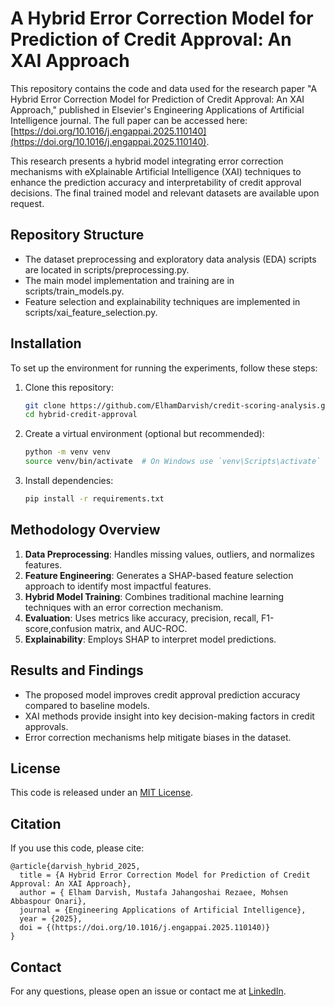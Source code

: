 # A Hybrid Error Correction Model for Prediction of Credit Approval: An XAI Approach

This repository contains the code and data used for the research paper "A Hybrid Error Correction Model for Prediction of Credit Approval: An XAI Approach," published in Elsevier's Engineering Applications of Artificial Intelligence journal. The full paper can be accessed here: [https://doi.org/10.1016/j.engappai.2025.110140](https://doi.org/10.1016/j.engappai.2025.110140).

This research presents a hybrid model integrating error correction mechanisms with eXplainable Artificial Intelligence (XAI) techniques to enhance the prediction accuracy and interpretability of credit approval decisions. The final trained model and relevant datasets are available upon request.

## Repository Structure
* The dataset preprocessing and exploratory data analysis (EDA) scripts are located in scripts/preprocessing.py.
* The main model implementation and training are in scripts/train_models.py.
* Feature selection and explainability techniques are implemented in scripts/xai_feature_selection.py.
## Installation
To set up the environment for running the experiments, follow these steps:

1. Clone this repository:
   ```bash
   git clone https://github.com/ElhamDarvish/credit-scoring-analysis.git
   cd hybrid-credit-approval
   ```
2. Create a virtual environment (optional but recommended):
   ```bash
   python -m venv venv
   source venv/bin/activate  # On Windows use `venv\Scripts\activate`
   ```
3. Install dependencies:
   ```bash
   pip install -r requirements.txt
   ```

## Methodology Overview
1. **Data Preprocessing**: Handles missing values, outliers, and normalizes features.
2. **Feature Engineering**: Generates a SHAP-based feature selection approach to identify most impactful features.
3. **Hybrid Model Training**: Combines traditional machine learning techniques with an error correction mechanism.
4. **Evaluation**: Uses metrics like accuracy, precision, recall, F1-score,confusion matrix, and AUC-ROC.
5. **Explainability**: Employs SHAP to interpret model predictions.

## Results and Findings
- The proposed model improves credit approval prediction accuracy compared to baseline models.
- XAI methods provide insight into key decision-making factors in credit approvals.
- Error correction mechanisms help mitigate biases in the dataset.

## License
This code is released under an [MIT License](https://choosealicense.com/licenses/mit/).

## Citation
If you use this code, please cite:
```
@article{darvish_hybrid_2025,
  title = {A Hybrid Error Correction Model for Prediction of Credit Approval: An XAI Approach},
  author = { Elham Darvish, Mustafa Jahangoshai Rezaee, Mohsen Abbaspour Onari},
  journal = {Engineering Applications of Artificial Intelligence},
  year = {2025},
  doi = {(https://doi.org/10.1016/j.engappai.2025.110140)}
}
```

## Contact
For any questions, please open an issue or contact me at [LinkedIn](https://www.linkedin.com/in/elham-darvish).

